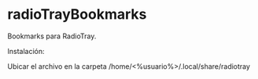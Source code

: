# radioTrayBookmarks
Bookmarks para RadioTray.


Instalación:

Ubicar el archivo en la carpeta /home/<%usuario%>/.local/share/radiotray

